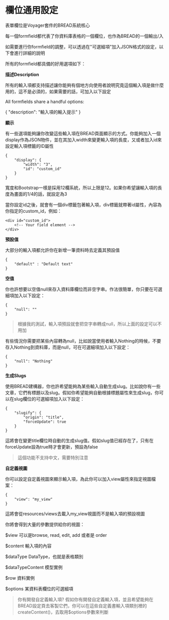 # 欄位通用設定

表單欄位是Voyager套件的BREAD系統核心

每一個formfield都代表了你資料庫表格的一個欄位，也作為BREAD的一個輸出/入

如需要進行你formfield的調整，可以透過在"可選細項"加入JSON格式的設定，以下會進行詳細的說明

所有的formfield都具備的好用選項如下：

**描述Description**

所有的輸入項都支持描述讓你能夠有個地方向使用者說明究竟這個輸入項是做什麼用的，這不是必須的，如果需要的話，可加入以下設定

All formfields share a handful options:

{ "description": "輸入項的輸入提示" }

**顯示**

有一些選項能夠讓你改變這些輸入項在BREAD頁面顯示的方式。你能夠加入一個display作為JSON物件，並在其加入width來變更輸入項的長度，又或者加入id來設定輸入項標籤的ID屬性

```text
{
    "display": {
        "width": "3",
        "id": "custom_id"
    }
}
```

寬度和Bootstrap一樣是採用12欄系統，所以上限是12。如果你希望讓輸入項的長度為畫面的1/4的話，就設定為3

當你設定id之後，就會有一個div標籤包著輸入項，div標籤就帶著id屬性，內容為你指定的custom\_id，例如：

```text
<div id="custom_id">
    <!-- Your field element -->
</div>
```

**預設值**

大部分的輸入項都允許你在新增一筆資料時去定義其預設值

```text
{
    "default" : "Default text"
}
```

**空值**

你也許想要以空值null來存入資料庫欄位而非空字串。作法很簡單，你只要在可選細項加入以下設定：

```text
{
    "null": ""
}
```

> 根據我的測試，輸入項預設就會把空字串轉成null，所以上面的設定可以不用加

有些情況你需要把某些內容轉為null，比如說當使用者輸入Nothing的時候，不要存入Nothing到資料庫，而是null，可在可選細項加入以下設定：

```text
{
    "null": "Nothing"
}
```

**生成Slugs**

使用BREAD建構器，你也許希望能夠為某些輸入自動生成slug。比如說你有一些文章，它們有標題以及slug。假如你希望能夠自動根據標題屬性來生成slug，你可以在slug欄位的可選細項加入以下設定：

```text
{
    "slugify": {
        "origin": "title",
        "forceUpdate": true
    }
}
```

這將會在變更title欄位時自動的生成slug值。假如slug值已經存在了，只有在forceUpdate設為true時才會更新，預設為false

> 這個功能不支持中文，需要特別注意

**自定義視圖**

你可以設定自定義視圖來顯示輸入項，為此你可以加入view屬性來指定視圖檔案：

```text
{
    "view": "my_view"
}
```

這將會從resources/views去載入my\_view視圖而不是輸入項的預設視圖

你將會得到大量的參數提供給你的視圖：

$view 可以是browse, read, edit, add 或者是 order

$content 輸入項的內容

$dataType DataType，也就是表格類別

$dataTypeContent 模型實例

$row 資料實例

$options 某資料表欄位的可選細項

> 你有開發自定義輸入項? 假如你有開發自定義輸入項，並且希望能夠在BREAD設定頁去客製它們，你可以在這些自定義書輸入項類別裡的createContent\(\)，去取用$options參數來判斷

